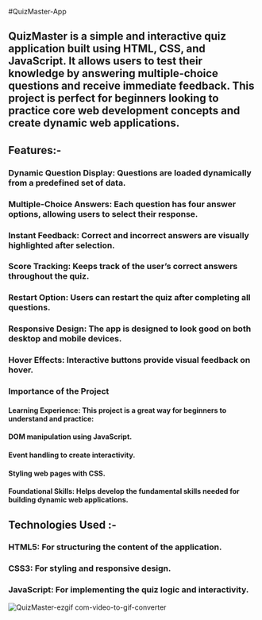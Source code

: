 #QuizMaster-App

## QuizMaster is a simple and interactive quiz application built using HTML, CSS, and JavaScript. It allows users to test their knowledge by answering multiple-choice questions and receive immediate feedback. This project is perfect for beginners looking to practice core web development concepts and create dynamic web applications.

## Features:-

### Dynamic Question Display: Questions are loaded dynamically from a predefined set of data.

### Multiple-Choice Answers: Each question has four answer options, allowing users to select their response.

### Instant Feedback: Correct and incorrect answers are visually highlighted after selection.

### Score Tracking: Keeps track of the user’s correct answers throughout the quiz.

### Restart Option: Users can restart the quiz after completing all questions.

### Responsive Design: The app is designed to look good on both desktop and mobile devices.

### Hover Effects: Interactive buttons provide visual feedback on hover.

  ###  Importance of the Project
  
#### Learning Experience: This project is a great way for beginners to understand and practice:

#### DOM manipulation using JavaScript.

#### Event handling to create interactivity.

#### Styling web pages with CSS.

#### Foundational Skills: Helps develop the fundamental skills needed for building dynamic web applications.

  ##  Technologies Used :-
  
### HTML5: For structuring the content of the application.

### CSS3: For styling and responsive design.

### JavaScript: For implementing the quiz logic and interactivity.



![QuizMaster-ezgif com-video-to-gif-converter](https://github.com/user-attachments/assets/98b800ad-55ca-40ff-8f4c-413e17e95838)

